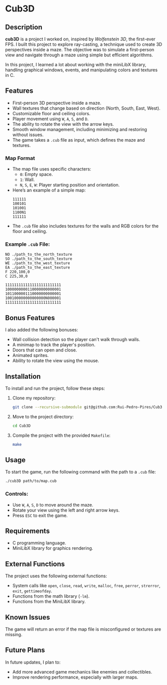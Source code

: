 
# Cub3D

## Description
**cub3D** is a project I worked on, inspired by *Wolfenstein 3D*, the first-ever FPS. I built this project to explore ray-casting, a technique used to create 3D perspectives inside a maze. The objective was to simulate a first-person view and navigate through a maze using simple but efficient algorithms.

In this project, I learned a lot about working with the miniLibX library, handling graphical windows, events, and manipulating colors and textures in C.

## Features
- First-person 3D perspective inside a maze.
- Wall textures that change based on direction (North, South, East, West).
- Customizable floor and ceiling colors.
- Player movement using `W`, `A`, `S`, and `D`.
- The ability to rotate the view with the arrow keys.
- Smooth window management, including minimizing and restoring without issues.
- The game takes a `.cub` file as input, which defines the maze and textures.

### Map Format
- The map file uses specific characters:
  - `0`: Empty space.
  - `1`: Wall.
  - `N`, `S`, `E`, `W`: Player starting position and orientation.
- Here’s an example of a simple map:
  ```
  111111
  100101
  101001
  1100N1
  111111
  ```
- The `.cub` file also includes textures for the walls and RGB colors for the floor and ceiling.

### Example `.cub` File:
```
NO ./path_to_the_north_texture
SO ./path_to_the_south_texture
WE ./path_to_the_west_texture
EA ./path_to_the_east_texture
F 220,100,0
C 225,30,0

1111111111111111111111111
1000000000110000000000001
1011000001110000000000001
100100000000000000N000001
1111111111111111111111111
```

## Bonus Features
I also added the following bonuses:
- Wall collision detection so the player can't walk through walls.
- A minimap to track the player's position.
- Doors that can open and close.
- Animated sprites.
- Ability to rotate the view using the mouse.

## Installation
To install and run the project, follow these steps:

1. Clone my repository:
   ```bash
   git clone --recursive-submodule git@github.com:Rui-Pedro-Pires/Cub3D.git
   ```
2. Move to the project directory:
   ```bash
   cd Cub3D
   ```
3. Compile the project with the provided `Makefile`:
   ```bash
   make
   ```

## Usage
To start the game, run the following command with the path to a `.cub` file:
```bash
./cub3D path/to/map.cub
```

### Controls:
- Use `W`, `A`, `S`, `D` to move around the maze.
- Rotate your view using the left and right arrow keys.
- Press `ESC` to exit the game.

## Requirements
- C programming language.
- MiniLibX library for graphics rendering.

## External Functions
The project uses the following external functions:
- System calls like `open`, `close`, `read`, `write`, `malloc`, `free`, `perror`, `strerror`, `exit`, `gettimeofday`.
- Functions from the math library (`-lm`).
- Functions from the MiniLibX library.

## Known Issues
The game will return an error if the map file is misconfigured or textures are missing.

## Future Plans
In future updates, I plan to:
- Add more advanced game mechanics like enemies and collectibles.
- Improve rendering performance, especially with larger maps.
